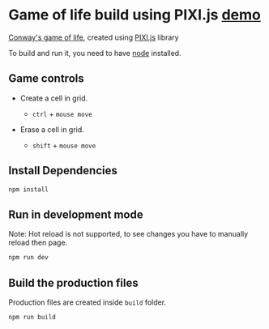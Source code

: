 # Game of life build using PIXI.js [demo](https://plucreo.com/project-demos/game-of-life/)

[Conway's game of life](https://en.wikipedia.org/wiki/Conway%27s_Game_of_Life), created using [PIXI.js](https://pixijs.com/) library 

To build and run it, you need to have [node](https://nodejs.org/) installed.

## Game controls

* Create a cell in grid.
  * `ctrl` + `mouse move`

* Erase a cell in grid.
  * `shift` + `mouse move`

## Install Dependencies

```bash
npm install
```

## Run in development mode

Note: Hot reload is not supported, to see changes you have to manually reload then page.

```bash
npm run dev
```

## Build the production files

Production files are created inside `build` folder. 

```bash
npm run build
```

